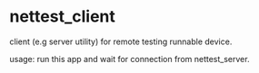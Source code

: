 # nettest_client
client (e.g server utility) for remote testing runnable device. 

usage:
run this app and wait for connection from nettest_server.
